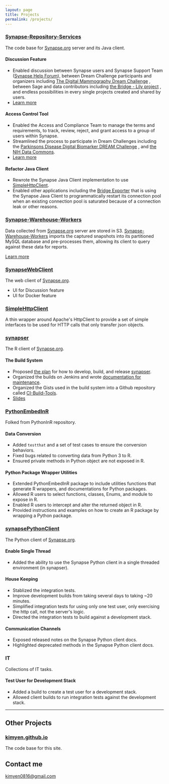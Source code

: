 ```yaml
---
layout: page
title: Projects
permalink: /projects/
---
```


### [Synapse-Repository-Services](https://github.com/Sage-Bionetworks/Synapse-Repository-Services) 
The code base for [Synapse.org](https://www.synapse.org/) server and its Java client.

#### Discussion Feature
* Enabled discussion between Synapse users and Synapse Support Team ([Synapse Help Forum](https://www.synapse.org/#!SynapseForum:default)), between
Dream Challenge participants and organizers including [The Digital Mammography Dream Challenge](https://www.synapse.org/#!Synapse:syn4224222/discussion/default) , between Sage and data contributors including  [the Bridge - Lily project](https://www.synapse.org/#!Synapse:syn6101466/discussion/default) , and endless possibilities in every single projects created and shared by users.
* [Learn more](http://hud.rel.rest.doc.sagebase.org.s3-website-us-east-1.amazonaws.com/#org.sagebionetworks.repo.web.controller.DiscussionController)

#### Access Control Tool
* Enabled the Access and Compliance Team to manage the terms and requirements, to track, review, reject,
and grant access to a group of users within Synapse.
* Streamlined the process to participate in Dream Challenges including the [Parkinsons Disease Digital
Biomarker DREAM Challenge](https://www.synapse.org/#!Synapse:syn8717496/wiki/422884) , and [the NIH Data Commons](https://www.youtube.com/watch?v=P0bYDI2QHZM&t=24s).
* [Learn more](http://hud.rel.rest.doc.sagebase.org.s3-website-us-east-1.amazonaws.com/#org.sagebionetworks.repo.web.controller.DataAccessController)

#### Refactor Java Client
* Rewrote the Synapse Java Client implementation to use [SimpleHttpClient](https://github.com/Sage-Bionetworks/SimpleHttpClient).
* Enabled other applications including the [Bridge Exporter](https://github.com/Sage-Bionetworks/Bridge-Exporter) that is using the Synapse Java Client to programmatically restart its connection pool when an existing connection pool is saturated because of a connection leak or other reasons.


### [Synapse-Warehouse-Workers](https://github.com/Sage-Bionetworks/Synapse-Warehouse-Workers)
Data collected from [Synapse.org](https://www.synapse.org/) server are stored in S3. [Synapse-Warehouse-Workers](https://github.com/Sage-Bionetworks/Synapse-Warehouse-Workers) imports the captured snapshots into its partitioned MySQL database and pre-processes them, allowing its client to query against these data for reports.

[Learn more](https://sagebionetworks.jira.com/wiki/spaces/DW/pages/82116618/MySQL+Data+Warehouse)


### [SynapseWebClient](https://github.com/Sage-Bionetworks/SynapseWebClient)
The web client of [Synapse.org](https://www.synapse.org/).

* UI for Discussion feature
* UI for Docker feature


### [SimpleHttpClient](https://github.com/Sage-Bionetworks/SimpleHttpClient)
A thin wrapper around Apache's HttpClient to provide a set of simple interfaces to be used for HTTP calls that only transfer json objects.


### [synapser](https://github.com/Sage-Bionetworks/synapser)
The R client of [Synapse.org](https://www.synapse.org/).

#### The Build System
* Proposed [the plan](https://sagebionetworks.jira.com/wiki/spaces/SYNR/pages/151420929/synapser+dev+staging+validation+release) for how to develop, build, and release [synapser](https://github.com/Sage-Bionetworks/synapser). 
* Organized the builds on Jenkins and wrote [documentation for maintenance](https://sagebionetworks.jira.com/wiki/spaces/SYNR/pages/154861569/Jenkins+Builds+-+Info+and+Maintenance).
* Organized the Gists used in the build system into a Github repository called [CI-Build-Tools](https://github.com/Sage-Bionetworks/CI-Build-Tools).
* [Slides](/slides/SynapseRClientBuild&DeploySystem.pdf)

### [PythonEmbedInR](https://github.com/Sage-Bionetworks/PythonEmbedInR)
Folked from PythonInR repository. 

#### Data Conversion
* Added `testthat` and a set of test cases to ensure the conversion behaviors.
* Fixed bugs related to converting data from Python 3 to R.
* Ensured private methods in Python object are not exposed in R.

#### Python Package Wrapper Utilities
* Extended PythonEmbedInR package to include utilities functions that generate R wrappers, and documentations for Python packages.
* Allowed R users to select functions, classes, Enums, and module to expose in R.
* Enabled R users to intercept and alter the returned object in R.
* Provided instructions and examples on how to create an R package by wrapping a Python package.


### [synapsePythonClient](https://github.com/Sage-Bionetworks/synapsePythonClient)
The Python client of [Synapse.org](https://www.synapse.org/).

#### Enable Single Thread
* Added the ability to use the Synapse Python client in a single threaded environment (in synapser).

#### House Keeping
* Stablized the integration tests.
* Improve development builds from taking several days to taking ~20 minutes.
* Simplified integration tests for using only one test user, only exercising the http call, not the server's logic. 
* Directed the integration tests to build against a development stack.

#### Communication Channels
* Exposed released notes on the Synapse Python client docs.
* Highlighted deprecated methods in the Synapse Python client docs.


### IT
Collections of IT tasks.

#### Test User for Development Stack
* Added a build to create a test user for a development stack. 
* Allowed client builds to run integration tests against the development stack.

***


## Other Projects

### [kimyen.github.io](https://github.com/kimyen/kimyen.github.io)
The code base for this site.

## Contact me

[kimyen0816@gmail.com](mailto:kimyen0816@gmail.com)

